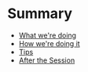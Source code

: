 # Summary

* [What we're doing](README.md)
* [How we're doing it](02-how-were-doing-it.md)
* [Tips](03-tips.md)
* [After the Session](04-after-the-session.md)

